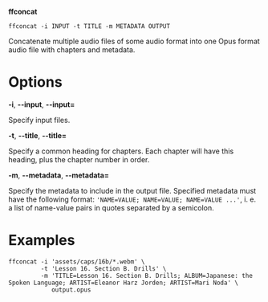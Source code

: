 **ffconcat**

````
ffconcat -i INPUT -t TITLE -m METADATA OUTPUT
````

Concatenate multiple audio files of some audio format into one Opus format audio file with chapters and metadata.

# Options #

**-i**, **--input**, **--input=**

  Specify input files.

**-t**, **--title**, **--title=**

  Specify a common heading for chapters. Each chapter will have this heading, plus
  the chapter number in order.

**-m**, **--metadata**, **--metadata=**

  Specify the metadata to include in the output file. Specified metadata must
  have the following format: `'NAME=VALUE; NAME=VALUE; NAME=VALUE ...'`, i. e.
  a list of name-value pairs in quotes separated by a semicolon.

# Examples #

````
ffconcat -i 'assets/caps/16b/*.webm' \
         -t 'Lesson 16. Section B. Drills' \
         -m 'TITLE=Lesson 16. Section B. Drills; ALBUM=Japanese: the Spoken Language; ARTIST=Eleanor Harz Jorden; ARTIST=Mari Noda' \
            output.opus
````

